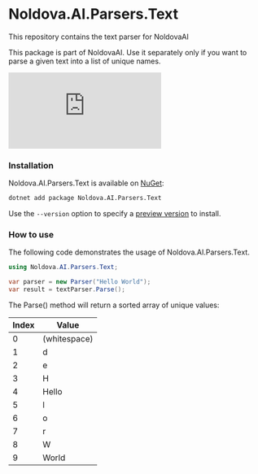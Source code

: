# Noldova.AI.Parsers.Text  

This repository contains the text parser for NoldovaAI

This package is part of NoldovaAI. Use it separately only if you want to parse a given text into a list of unique names.

![NuGet Version](https://img.shields.io/nuget/v/Noldova.AI.Parsers.Text?labelColor=blue)

### Installation

Noldova.AI.Parsers.Text is available on [NuGet](https://www.nuget.org/packages/noldova.ai.parsers.text): 

```sh
dotnet add package Noldova.AI.Parsers.Text
```
Use the `--version` option to specify a [preview version](https://www.nuget.org/packages/noldova.ai.parsers.text/absoluteLatest) to install.

### How to use

The following code demonstrates the usage of Noldova.AI.Parsers.Text.

```cs
using Noldova.AI.Parsers.Text;

var parser = new Parser("Hello World");
var result = textParser.Parse();
```

The Parse() method will return a sorted array of unique values:

| Index  | Value        |
| ------ | ------------ |
| 0      | (whitespace) |
| 1      | d            |
| 2      | e            |
| 3      | H            |
| 4      | Hello        |
| 5      | l            |
| 6      | o            |
| 7      | r            |
| 8      | W            |
| 9      | World        |